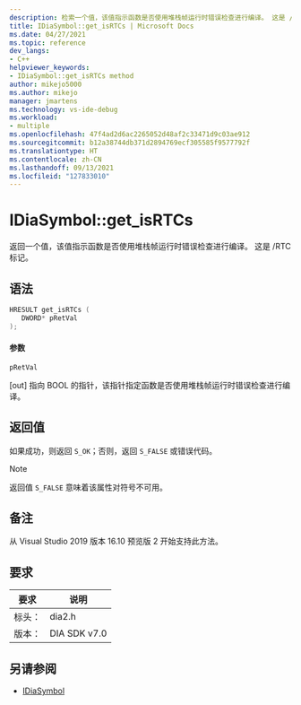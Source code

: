 ```yaml
---
description: 检索一个值，该值指示函数是否使用堆栈帧运行时错误检查进行编译。 这是 /RTC 标记。
title: IDiaSymbol::get_isRTCs | Microsoft Docs
ms.date: 04/27/2021
ms.topic: reference
dev_langs:
- C++
helpviewer_keywords:
- IDiaSymbol::get_isRTCs method
author: mikejo5000
ms.author: mikejo
manager: jmartens
ms.technology: vs-ide-debug
ms.workload:
- multiple
ms.openlocfilehash: 47f4ad2d6ac2265052d48af2c33471d9c03ae912
ms.sourcegitcommit: b12a38744db371d2894769ecf305585f9577792f
ms.translationtype: HT
ms.contentlocale: zh-CN
ms.lasthandoff: 09/13/2021
ms.locfileid: "127833010"
---
```

# <a name="idiasymbolget_isrtcs"></a>IDiaSymbol::get_isRTCs

返回一个值，该值指示函数是否使用堆栈帧运行时错误检查进行编译。 这是 /RTC 标记。

## <a name="syntax"></a>语法

```C++
HRESULT get_isRTCs ( 
   DWORD* pRetVal
);
```

#### <a name="parameters"></a>参数

 `pRetVal`

[out] 指向 BOOL 的指针，该指针指定函数是否使用堆栈帧运行时错误检查进行编译。

## <a name="return-value"></a>返回值

 如果成功，则返回 `S_OK`；否则，返回 `S_FALSE` 或错误代码。

> [!NOTE]
> 返回值 `S_FALSE` 意味着该属性对符号不可用。

## <a name="remarks"></a>备注

从 Visual Studio 2019 版本 16.10 预览版 2 开始支持此方法。

## <a name="requirements"></a>要求

|要求|说明|
|-----------------|-----------------|
|标头：|dia2.h|
|版本：|DIA SDK v7.0|

## <a name="see-also"></a>另请参阅
- [IDiaSymbol](../../debugger/debug-interface-access/idiasymbol.md)
